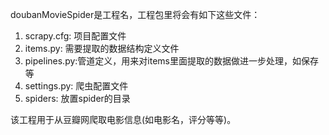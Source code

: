 doubanMovieSpider是工程名，工程包里将会有如下这些文件：

1) scrapy.cfg: 项目配置文件
2) items.py: 需要提取的数据结构定义文件
3) pipelines.py:管道定义，用来对items里面提取的数据做进一步处理，如保存等
4) settings.py: 爬虫配置文件
5) spiders: 放置spider的目录

该工程用于从豆瓣网爬取电影信息(如电影名，评分等等)。

